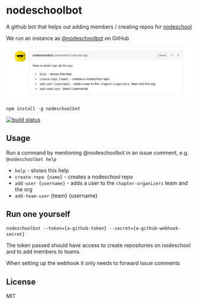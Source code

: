 # nodeschoolbot

A github bot that helps out adding members / creating repos for [nodeschool](https://github.com/nodeschool)

We run an instance as [@nodeschoolbot](https://github.com/nodeschoolbot) on GitHub

![usage](usage.png)

```
npm install -g nodeschoolbot
```

[![build status](http://img.shields.io/travis/mafintosh/nodeschoolbot.svg?style=flat)](http://travis-ci.org/mafintosh/nodeschoolbot)


## Usage

Run a command by mentioning @nodeschoolbot in an issue comment, e.g. `@nodeschoolbot help`

* `help` - shows this help
* `create-repo {name}` - creates a nodeschool repo
* `add-user {username}` - adds a user to the `chapter-organizers` team and the org
* `add-team-user` {team} {username}

## Run one yourself

```
nodeschoolbot --token={a-github-token} --secret={a-github-webhook-secret}
```

The token passed should have access to create repositories on nodeschool
and to add members to teams.

When setting up the webhook it only needs to forward issue comments

## License

MIT
